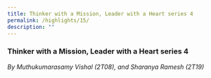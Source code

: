 ```yaml
---
title: Thinker with a Mission, Leader with a Heart series 4
permalink: /highlights/15/
description: ""
---
```

### **Thinker with a Mission, Leader with a Heart series 4**
_By Muthukumarasamy Vishal (2T08), and Sharanya Ramesh (2T19)_